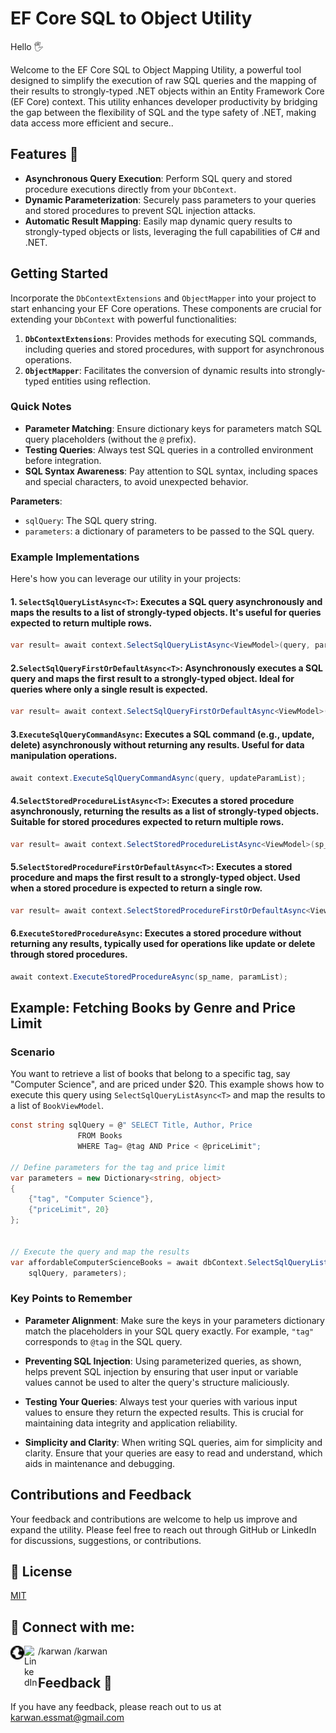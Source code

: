 



# EF Core SQL to Object Utility

Hello 🖐️ 

Welcome to the EF Core SQL to Object Mapping Utility, a powerful tool designed to simplify the execution of raw SQL queries and the mapping of their results to strongly-typed .NET objects within an Entity Framework Core (EF Core) context. This utility enhances developer productivity by bridging the gap between the flexibility of SQL and the type safety of .NET, making data access more efficient and secure..


## Features 🌟

- **Asynchronous Query Execution**: Perform SQL query and stored procedure executions directly from your `DbContext`.
- **Dynamic Parameterization**: Securely pass parameters to your queries and stored procedures to prevent SQL injection attacks.
-   **Automatic Result Mapping**: Easily map dynamic query results to strongly-typed objects or lists, leveraging the full capabilities of C# and .NET.



## Getting Started

Incorporate the `DbContextExtensions` and `ObjectMapper` into your project to start enhancing your EF Core operations. These components are crucial for extending your `DbContext` with powerful functionalities:

1.  **`DbContextExtensions`**: Provides methods for executing SQL commands, including queries and stored procedures, with support for asynchronous operations.
2.  **`ObjectMapper`**: Facilitates the conversion of dynamic results into strongly-typed entities using reflection.

 
### Quick Notes

-   **Parameter Matching**: Ensure dictionary keys for parameters match SQL query placeholders (without the `@` prefix).
-   **Testing Queries**: Always test SQL queries in a controlled environment before integration.
-   **SQL Syntax Awareness**: Pay attention to SQL syntax, including spaces and special characters, to avoid unexpected behavior.

**Parameters**:
-   `sqlQuery`: The SQL query string.
-   `parameters`: a dictionary of parameters to be passed to the SQL query.




### Example Implementations

Here's how you can leverage our utility in your projects:


#### 1. `SelectSqlQueryListAsync<T>`: Executes a SQL query asynchronously and maps the results to a list of strongly-typed objects. It's useful for queries expected to return multiple rows.

```csharp
var result= await context.SelectSqlQueryListAsync<ViewModel>(query, paramList);


```

#### 2.**`SelectSqlQueryFirstOrDefaultAsync<T>`**: Asynchronously executes a SQL query and maps the first result to a strongly-typed object. Ideal for queries where only a single result is expected.

```csharp
var result= await context.SelectSqlQueryFirstOrDefaultAsync<ViewModel>(query, paramList);


```

#### 3.**`ExecuteSqlQueryCommandAsync`**: Executes a SQL command (e.g., update, delete) asynchronously without returning any results. Useful for data manipulation operations.

```csharp
await context.ExecuteSqlQueryCommandAsync(query, updateParamList);


```


#### 4.**`SelectStoredProcedureListAsync<T>`**: Executes a stored procedure asynchronously, returning the results as a list of strongly-typed objects. Suitable for stored procedures expected to return multiple rows.

```csharp
var result= await context.SelectStoredProcedureListAsync<ViewModel>(sp_name, paramList);

```

#### 5.**`SelectStoredProcedureFirstOrDefaultAsync<T>`**: Executes a stored procedure and maps the first result to a strongly-typed object. Used when a stored procedure is expected to return a single row.

```csharp
var result= await context.SelectStoredProcedureFirstOrDefaultAsync<ViewModel>(sp_name, paramList);


```

#### 6.**`ExecuteStoredProcedureAsync`**: Executes a stored procedure without returning any results, typically used for operations like update or delete through stored procedures.

```csharp
await context.ExecuteStoredProcedureAsync(sp_name, paramList);
```


## Example: Fetching Books by Genre and Price Limit
### Scenario
You want to retrieve a list of books that belong to a specific tag, say "Computer Science", and are priced under $20. This example shows how to execute this query using `SelectSqlQueryListAsync<T>` and map the results to a list of `BookViewModel`.

```csharp
const string sqlQuery = @" SELECT Title, Author, Price 
			   FROM Books 
			   WHERE Tag= @tag AND Price < @priceLimit";
					
// Define parameters for the tag and price limit  
var parameters = new Dictionary<string, object> 
{ 
	{"tag", "Computer Science"}, 
	{"priceLimit", 20}
};


// Execute the query and map the results
var affordableComputerScienceBooks = await dbContext.SelectSqlQueryListAsync<BookViewModel>(
    sqlQuery, parameters);
```

### Key Points to Remember

-   **Parameter Alignment**: Make sure the keys in your parameters dictionary match the placeholders in your SQL query exactly. For example, `"tag"` corresponds to `@tag` in the SQL query.
    
-   **Preventing SQL Injection**: Using parameterized queries, as shown, helps prevent SQL injection by ensuring that user input or variable values cannot be used to alter the query's structure maliciously.
    
-   **Testing Your Queries**: Always test your queries with various input values to ensure they return the expected results. This is crucial for maintaining data integrity and application reliability.
    
-   **Simplicity and Clarity**: When writing SQL queries, aim for simplicity and clarity. Ensure that your queries are easy to read and understand, which aids in maintenance and debugging.

## Contributions and Feedback

Your feedback and contributions are welcome to help us improve and expand the utility. Please feel free to reach out through GitHub or LinkedIn for discussions, suggestions, or contributions.


## 📄 License
[MIT](https://choosealicense.com/licenses/mit/)
    

## 🔗 Connect with me:

[<img align="left" alt="GitHub" width="22px" src="https://raw.githubusercontent.com/iconic/open-iconic/master/svg/globe.svg" />][github] /karwan
[<img align="left" alt="LinkedIn" width="22px" src="https://cdn.jsdelivr.net/npm/simple-icons@v3/icons/linkedin.svg" />][linkedin] /karwan

[github]: https://github.com/karwanessmat
[linkedin]: https://www.linkedin.com/in/karwan-othman

 

## Feedback 📢
If you have any feedback, please reach out to us at karwan.essmat@gmail.com 
  
